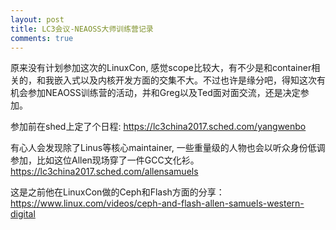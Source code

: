 ```yaml
---
layout: post
title: LC3会议-NEAOSS大师训练营记录
comments: true
---
```


原来没有计划参加这次的LinuxCon, 感觉scope比较大，有不少是和container相关的，和我嵌入式以及内核开发方面的交集不大。不过也许是缘分吧，得知这次有机会参加NEAOSS训练营的活动，并和Greg以及Ted面对面交流，还是决定参加。

参加前在shed上定了个日程:
https://lc3china2017.sched.com/yangwenbo

有心人会发现除了Linus等核心maintainer, 一些重量级的人物也会以听众身份低调参加，比如这位Allen现场穿了一件GCC文化衫。
https://lc3china2017.sched.com/allensamuels

这是之前他在LinuxCon做的Ceph和Flash方面的分享：
https://www.linux.com/videos/ceph-and-flash-allen-samuels-western-digital



